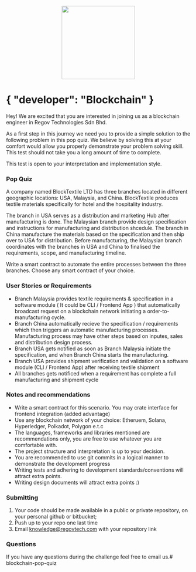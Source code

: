 <p align="center"> 
    <img src="https://regov-store.s3.ap-southeast-1.amazonaws.com/REGOV+Logo_CMYK.png" width="200" >
</p>

# { "developer": "Blockchain" }

Hey! We are excited that you are interested in joining us as a blockchain engineer in Regov Technologies Sdn Bhd.

As a first step in this journey we need you to provide a simple solution to the following problem in this pop quiz. We believe by solving this at your comfort would allow you properly demonstrate your problem solving skill. This test should not take you a long amount of time to complete.

This test is open to your interpretation and implementation style.

### Pop Quiz <p align="center">

A company named BlockTextile LTD has three branches located in different geographic locations: USA, Malaysia, and China. BlockTextile produces textile materials specifically for hotel and the hospitality industry. 

The branch in USA serves as a distribution and marketing Hub after manufacturing is done. The Malaysian branch provide design specification and instructions for manufacturing and distribution shcedule. The branch in China manufacture the materials based on the specification and then ship over to USA for distribution. Before manufacturing, the Malaysian branch coordinates with the branches in USA and China to finalised the requirements, scope, and manufacturing timeline.

Write a smart contract to automate the entire processes between the three branches. Choose any smart contract of your choice. 

### User Stories or Requirements

- Branch Malaysia provides textile requirements & specification in a software module ( It could be CLI / Frontend App ) that automatically broadcast request on a blockchain network initiating a order-to-manufacturing cycle.
- Branch China automatically recieve the specification / requirements which then triggers an automatic manufacturing processes. Manufacturing process may have other steps based on inputes, sales and distribution design process.
- Branch USA gets notified as soon as Branch Malaysia initiate the specification, and when Branch China starts the manufacturing.
- Branch USA provides shipment verification and validation on a software module (CLI / Frontend App) after receiving textile shipment
- All branches gets notificed when a requirement has complete a full manufacturing and shipment cycle

### Notes and recommendations

- Write a smart contract for this scenario. You may crate interface for frontend integration (added advantage)
- Use any blockchain network of your choice: Etheruem, Solana, Hyperledger, Polkadot, Polygon e.t.c
- The languages, frameworks and libraries mentioned are recommendations only, you are free to use whatever you are comfortable with.
- The project structure and interpretation is up to your decision.
- You are recommended to use git commits in a logical manner to demonstrate the development progress
- Writing tests and adhering to development standards/conventions will attract extra points.
- Writing design documents will attract extra points :)

### Submitting

1. Your code should be made available in a public or private repository, on your personal github or bitbucket;
2. Push up to your repo one last time
3. Email <knowledge@regovtech.com> with your repository link

### Questions

If you have any questions during the challenge feel free to email us.# blockchain-pop-quiz
